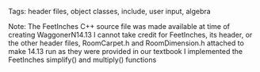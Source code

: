 Tags: header files, object classes, include, user input, algebra

Note: The FeetInches C++ source file was made available
at time of creating WaggonerN14.13
I cannot take credit for FeetInches, its header, or the other
header files,  RoomCarpet.h and RoomDimension.h 
attached to make 14.13 run as they were provided in our textbook
I implemented the FeetInches simplify() and multiply() functions